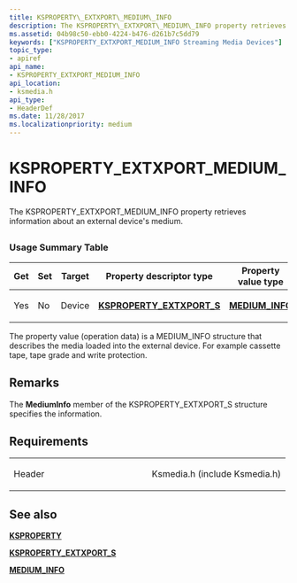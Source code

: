 ```yaml
---
title: KSPROPERTY\_EXTXPORT\_MEDIUM\_INFO
description: The KSPROPERTY\_EXTXPORT\_MEDIUM\_INFO property retrieves information about an external device's medium.
ms.assetid: 04b98c50-ebb0-4224-b476-d261b7c5dd79
keywords: ["KSPROPERTY_EXTXPORT_MEDIUM_INFO Streaming Media Devices"]
topic_type:
- apiref
api_name:
- KSPROPERTY_EXTXPORT_MEDIUM_INFO
api_location:
- ksmedia.h
api_type:
- HeaderDef
ms.date: 11/28/2017
ms.localizationpriority: medium
---
```


# KSPROPERTY\_EXTXPORT\_MEDIUM\_INFO


The KSPROPERTY\_EXTXPORT\_MEDIUM\_INFO property retrieves information about an external device's medium.

## <span id="ddk_ksproperty_extxport_medium_info_ks"></span><span id="DDK_KSPROPERTY_EXTXPORT_MEDIUM_INFO_KS"></span>


### Usage Summary Table

<table>
<colgroup>
<col width="20%" />
<col width="20%" />
<col width="20%" />
<col width="20%" />
<col width="20%" />
</colgroup>
<thead>
<tr class="header">
<th>Get</th>
<th>Set</th>
<th>Target</th>
<th>Property descriptor type</th>
<th>Property value type</th>
</tr>
</thead>
<tbody>
<tr class="odd">
<td><p>Yes</p></td>
<td><p>No</p></td>
<td><p>Device</p></td>
<td><p><a href="https://docs.microsoft.com/windows-hardware/drivers/ddi/ksmedia/ns-ksmedia-ksproperty_extxport_s" data-raw-source="[&lt;strong&gt;KSPROPERTY_EXTXPORT_S&lt;/strong&gt;](/windows-hardware/drivers/ddi/ksmedia/ns-ksmedia-ksproperty_extxport_s)"><strong>KSPROPERTY_EXTXPORT_S</strong></a></p></td>
<td><p><a href="https://docs.microsoft.com/windows-hardware/drivers/ddi/ksmedia/ns-ksmedia-medium_info" data-raw-source="[&lt;strong&gt;MEDIUM_INFO&lt;/strong&gt;](/windows-hardware/drivers/ddi/ksmedia/ns-ksmedia-medium_info)"><strong>MEDIUM_INFO</strong></a></p></td>
</tr>
</tbody>
</table>

 

The property value (operation data) is a MEDIUM\_INFO structure that describes the media loaded into the external device. For example cassette tape, tape grade and write protection.

Remarks
-------

The **MediumInfo** member of the KSPROPERTY\_EXTXPORT\_S structure specifies the information.

Requirements
------------

<table>
<colgroup>
<col width="50%" />
<col width="50%" />
</colgroup>
<tbody>
<tr class="odd">
<td><p>Header</p></td>
<td>Ksmedia.h (include Ksmedia.h)</td>
</tr>
</tbody>
</table>

## See also


[**KSPROPERTY**](/windows-hardware/drivers/ddi/ks/ns-ks-ksidentifier)

[**KSPROPERTY\_EXTXPORT\_S**](/windows-hardware/drivers/ddi/ksmedia/ns-ksmedia-ksproperty_extxport_s)

[**MEDIUM\_INFO**](/windows-hardware/drivers/ddi/ksmedia/ns-ksmedia-medium_info)

 


